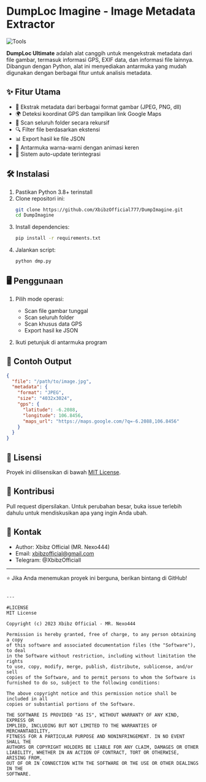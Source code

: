 # DumpLoc Imagine - Image Metadata Extractor

![Tools](https://github.com/user-attachments/assets/59f81078-026a-469d-9cbf-1c5dde493e41)  <!-- Ganti dengan URL banner Anda -->

**DumpLoc Ultimate** adalah alat canggih untuk mengekstrak metadata dari file gambar, termasuk informasi GPS, EXIF data, dan informasi file lainnya. Dibangun dengan Python, alat ini menyediakan antarmuka yang mudah digunakan dengan berbagai fitur untuk analisis metadata.

## ✨ Fitur Utama

- 📸 Ekstrak metadata dari berbagai format gambar (JPEG, PNG, dll)
- 🌍 Deteksi koordinat GPS dan tampilkan link Google Maps
- 📁 Scan seluruh folder secara rekursif
- 🔍 Filter file berdasarkan ekstensi
- 📊 Export hasil ke file JSON
- 🎨 Antarmuka warna-warni dengan animasi keren
- 🔄 Sistem auto-update terintegrasi

## 🛠️ Instalasi

1. Pastikan Python 3.8+ terinstall
2. Clone repositori ini:
   ```bash
   git clone https://github.com/XbibzOfficial777/DumpImagine.git
   cd DumpImagine
   ```
3. Install dependencies:
   ```bash
   pip install -r requirements.txt
   ```
4. Jalankan script:
   ```bash
   python dmp.py
   ```

## 🖥️ Penggunaan

1. Pilih mode operasi:
   - Scan file gambar tunggal
   - Scan seluruh folder
   - Scan khusus data GPS
   - Export hasil ke JSON

2. Ikuti petunjuk di antarmuka program

## 📝 Contoh Output

```json
{
  "file": "/path/to/image.jpg",
  "metadata": {
    "format": "JPEG",
    "size": "4032x3024",
    "gps": {
      "latitude": -6.2088,
      "longitude": 106.8456,
      "maps_url": "https://maps.google.com/?q=-6.2088,106.8456"
    }
  }
}
```

## 📜 Lisensi

Proyek ini dilisensikan di bawah [MIT License](LICENSE).

## 🤝 Kontribusi

Pull request dipersilakan. Untuk perubahan besar, buka issue terlebih dahulu untuk mendiskusikan apa yang ingin Anda ubah.

## 📧 Kontak

- Author: Xbibz Official (MR. Nexo444)
- Email: xbibzofficial@gmail.com
- Telegram: @XbibzOfficiall

---

⭐ Jika Anda menemukan proyek ini berguna, berikan bintang di GitHub!
```

---

#LICENSE
MIT License

Copyright (c) 2023 Xbibz Official - MR. Nexo444

Permission is hereby granted, free of charge, to any person obtaining a copy
of this software and associated documentation files (the "Software"), to deal
in the Software without restriction, including without limitation the rights
to use, copy, modify, merge, publish, distribute, sublicense, and/or sell
copies of the Software, and to permit persons to whom the Software is
furnished to do so, subject to the following conditions:

The above copyright notice and this permission notice shall be included in all
copies or substantial portions of the Software.

THE SOFTWARE IS PROVIDED "AS IS", WITHOUT WARRANTY OF ANY KIND, EXPRESS OR
IMPLIED, INCLUDING BUT NOT LIMITED TO THE WARRANTIES OF MERCHANTABILITY,
FITNESS FOR A PARTICULAR PURPOSE AND NONINFRINGEMENT. IN NO EVENT SHALL THE
AUTHORS OR COPYRIGHT HOLDERS BE LIABLE FOR ANY CLAIM, DAMAGES OR OTHER
LIABILITY, WHETHER IN AN ACTION OF CONTRACT, TORT OR OTHERWISE, ARISING FROM,
OUT OF OR IN CONNECTION WITH THE SOFTWARE OR THE USE OR OTHER DEALINGS IN THE
SOFTWARE.
```

